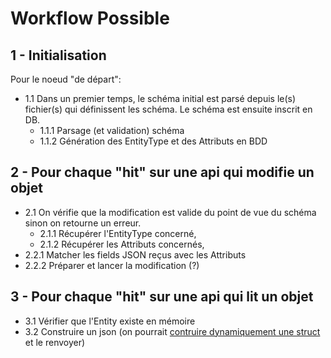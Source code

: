 # Workflow Possible 

## 1 - Initialisation

Pour le noeud "de départ":
- 1.1 Dans un premier temps, le schéma initial est parsé depuis le(s) fichier(s) qui définissent les schéma. Le schéma est ensuite inscrit en DB. 
  - 1.1.1 Parsage (et validation) schéma
  - 1.1.2 Génération des EntityType et des Attributs en BDD 

## 2 - Pour chaque "hit" sur une api qui modifie un objet

- 2.1 On vérifie que la modification est valide du point de vue du schéma sinon on retourne un erreur. 
  - 2.1.1 Récupérer l'EntityType concerné,
  - 2.1.2 Récupérer les Attributs concernés,
- 2.2.1 Matcher les fields JSON reçus avec les Attributs
- 2.2.2 Préparer et lancer la modification  (?)

## 3 - Pour chaque "hit" sur une api qui lit un objet

- 3.1 Vérifier que l'Entity existe en mémoire
- 3.2 Construire un json (on pourrait [contruire dynamiquement une struct](https://github.com/Ompluscator/dynamic-struct) et le renvoyer)